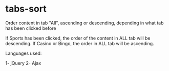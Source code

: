 # tabs-sort
Order content in tab "All", ascending or descending, depending in what tab has been clicked before

If Sports has been clicked, the order of the content in ALL tab will be descending. 
If Casino or Bingo, the order in ALL tab will be ascending. 

Languages used:

1- jQuery
2- Ajax
